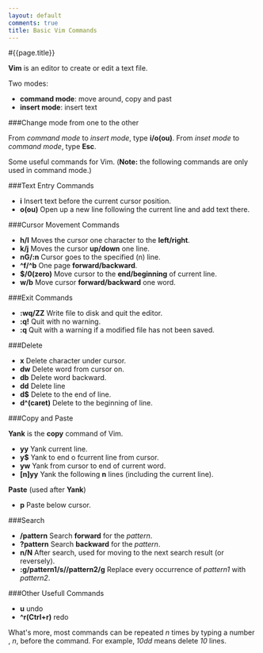 ```yaml
---
layout: default
comments: true
title: Basic Vim Commands
---
```


#{{page.title}}

**Vim** is an editor to create or edit a text file.

Two modes:

* **command mode**: move around, copy and past
* **insert mode**: insert text

###Change mode from one to the other

From *command mode* to *insert mode*, type **i/o(ou)**.
From *inset mode* to *command mode*, type **Esc**.


Some useful commands for Vim. (**Note:** the following commands are only used in command mode.)

###Text Entry Commands

* **i** Insert text before the current cursor position.
* **o(ou)** Open up a new line following the current line and add text there.

###Cursor Movement Commands

* **h/l** Moves the cursor one character to the **left/right**.
* **k/j** Moves the cursor **up/down** one line.
* **nG/:n** Cursor goes to the specified (n) line.
* **^f/^b** One page **forward/backward**.
* **$/0(zero)** Move cursor to the **end/beginning** of current line.
* **w/b** Move cursor **forward/backward** one word.

###Exit Commands
* **:wq/ZZ** Write file to disk and quit the editor.
* **:q!** Quit with no warning.
* **:q** Quit with a warning if a modified file has not been saved.

###Delete

* **x** Delete character under cursor.
* **dw** Delete word from cursor on.
* **db** Delete word backward.
* **dd** Delete line
* **d$** Delete to the end of line.
* **d^(caret)** Delete to the beginning of line.

###Copy and Paste

**Yank** is the **copy** command of Vim.

* **yy** Yank current line.
* **y$** Yank to end o fcurrent line from cursor.
* **yw** Yank from cursor to end of current word.
* **[n]yy** Yank the following **n** lines (including the current line).

**Paste** (used after **Yank**)

* **p** Paste below cursor.

###Search

* **/pattern** Search **forward** for the *pattern*.
* **?pattern** Search **backward** for the *pattern*.
* **n/N** After search, used for moving to the next search result (or reversely).
* **:g/pattern1/s//pattern2/g** Replace every occurrence of *pattern1* with *pattern2*.

###Other Usefull Commands

 * **u** undo
 * **^r(Ctrl+r)** redo

What's more, most commands can be repeated *n* times by typing a number , *n*, before the command. For example, *10dd* means delete *10* lines.
 



